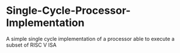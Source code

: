 # Single-Cycle-Processor-Implementation
A simple single cycle implementation of a processor able to execute a subset of RISC V ISA
